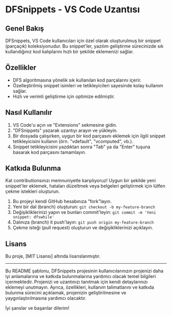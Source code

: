 # DFSnippets - VS Code Uzantısı

## Genel Bakış

DFSnippets, VS Code kullanıcıları için özel olarak oluşturulmuş bir snippet (parçaçık) koleksiyonudur. Bu snippet'ler, yazılım geliştirme sürecinizde sık kullandığınız kod kalıplarını hızlı bir şekilde eklemenizi sağlar.

## Özellikler

- DFS algoritmasına yönelik sık kullanılan kod parçalarını içerir.
- Özelleştirilmiş snippet isimleri ve tetikleyicileri sayesinde kolay kullanım sağlar.
- Hızlı ve verimli geliştirme için optimize edilmiştir.

## Nasıl Kullanılır

1. VS Code'u açın ve "Extensions" sekmesine gidin.
2. "DFSnippets" yazarak uzantıyı arayın ve yükleyin.
3. Bir dosyada çalışırken, uygun bir kod parçasını eklemek için ilgili snippet tetikleyicisini kullanın (örn. "vdefault", "vcomputed", vb.).
4. Snippet tetikleyicisini yazdıktan sonra "Tab" ya da "Enter" tuşuna basarak kod parçasını tamamlayın.

## Katkıda Bulunma

Kat contributionsınızı memnuniyetle karşılıyoruz! Uygun bir şekilde yeni snippet'ler eklemek, hataları düzeltmek veya belgeleri geliştirmek için lütfen çekme istekleri oluşturun.

1. Bu projeyi kendi GitHub hesabınıza "fork"layın.
2. Yeni bir dal (branch) oluşturun: `git checkout -b my-feature-branch`
3. Değişikliklerinizi yapın ve bunları commit'leyin: `git commit -m 'Yeni snippet: dfswhile'`
4. Dalınıza (branch) it push'layın: `git push origin my-feature-branch`
5. Çekme isteği (pull request) oluşturun ve değişikliklerinizi açıklayın.

## Lisans

Bu proje, [MIT Lisansı] altında lisanslanmıştır.

---

Bu README şablonu, DFSnippets projesinin kullanıcılarınızın projenizi daha iyi anlamalarına ve katkıda bulunmalarına yardımcı olacak temel bilgileri içermektedir. Projenizi ve uzantınızı tanıtmak için kendi detaylarınızı eklemeyi unutmayın. Ayrıca, özellikleri, kullanım talimatlarını ve katkıda bulunma sürecini açıklamak, projenizin geliştirilmesine ve yaygınlaştırılmasına yardımcı olacaktır.

İyi şanslar ve başarılar dilerim!
